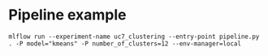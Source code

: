 # Pipeline example
```mlflow run --experiment-name uc7_clustering --entry-point pipeline.py . -P model="kmeans" -P number_of_clusters=12 --env-manager=local```
